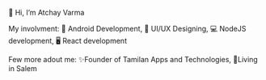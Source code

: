  👋 Hi, I’m Atchay Varma
 
   My involvment:
                  📱  Android Development,
                  🎨 UI/UX Designing,
                  💻 NodeJS development,
                  🖥  React development 
                  
   
   Few more adout me:
             ✨Founder of Tamilan Apps and Technologies,
             💖Living in Salem
             
       
